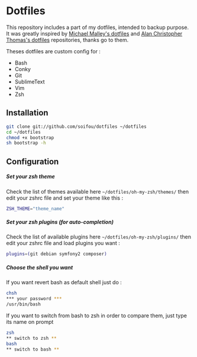 Dotfiles
========

This repository includes a part of my dotfiles, intended to backup purpose. It was greatly inspired by [Michael Malley's dotfiles] and [Alan Christopher Thomas's dotfiles] repositories, thanks go to them.

Theses dotfiles are custom config for :
- Bash
- Conky
- Git
- SublimeText
- Vim
- Zsh

Installation
------------
``` bash
git clone git://github.com/soifou/dotfiles ~/dotfiles
cd ~/dotfiles
chmod +x bootstrap
sh bootstrap -h
```

Configuration
-------------
##### Set your zsh theme
Check the list of themes available here `~/dotfiles/oh-my-zsh/themes/` then edit your zshrc file and set your theme like this :
``` bash
ZSH_THEME="theme_name"
```
##### Set your zsh plugins (for auto-completion)
Check the list of available plugins here `~/dotfiles/oh-my-zsh/plugins/` then edit your zshrc file and load plugins you want :
``` bash
plugins=(git debian symfony2 composer)
```
##### Choose the shell you want
If you want revert bash as default shell just do :
``` bash
chsh
*** your password ***
/usr/bin/bash
```
If you want to switch from bash to zsh in order to compare them, just type its name on prompt
``` bash
zsh
** switch to zsh **
bash
** switch to bash **
```

[zsh themes]:http://zshthem.es/
[Michael Malley's dotfiles]:https://github.com/michaeljsmalley/dotfiles
[Alan Christopher Thomas's dotfiles]:https://github.com/alanctkc/dotfiles